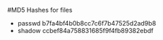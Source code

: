 #MD5 Hashes for files
- passwd b7fa4bf4b0b8cc7c6f7b47525d2ad9b8
- shadow ccbef84a758831685f9f4fb89382ebdf
